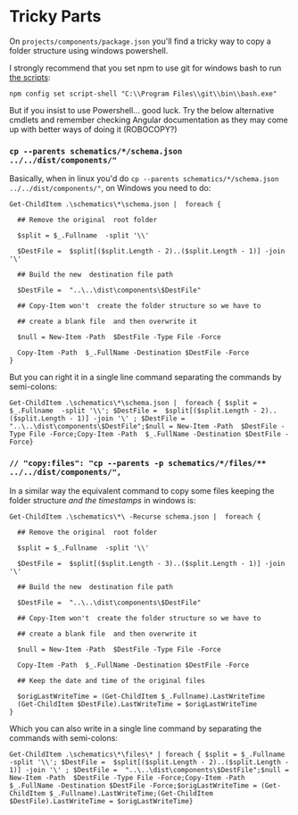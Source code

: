 # Tricky Parts

On `projects/components/package.json` you'll find a tricky way to copy a folder structure using
windows powershell.

I strongly recommend that you set npm to use git for windows bash to run [the scripts](https://stackoverflow.com/a/46006249/6433166):

`npm config set script-shell "C:\\Program Files\\git\\bin\\bash.exe"`

But if you insist to use Powershell... good luck. Try the below alternative cmdlets and remember
checking Angular documentation as they may come up with better ways of doing it (ROBOCOPY?)

### `cp --parents schematics/*/schema.json ../../dist/components/"`

Basically, when in linux you'd do `cp --parents schematics/*/schema.json ../../dist/components/"`,
on Windows you need to do:

```
Get-ChildItem .\schematics\*\schema.json |  foreach {

  ## Remove the original  root folder

  $split = $_.Fullname  -split '\\'

  $DestFile =  $split[($split.Length - 2)..($split.Length - 1)] -join '\' 

  ## Build the new  destination file path

  $DestFile =  "..\..\dist\components\$DestFile"

  ## Copy-Item won't  create the folder structure so we have to 

  ## create a blank file  and then overwrite it

  $null = New-Item -Path  $DestFile -Type File -Force

  Copy-Item -Path  $_.FullName -Destination $DestFile -Force
}
```

But you can right it in a single line command separating the commands by semi-colons:

```
Get-ChildItem .\schematics\*\schema.json |  foreach { $split = $_.Fullname  -split '\\'; $DestFile =  $split[($split.Length - 2)..($split.Length - 1)] -join '\' ; $DestFile =  "..\..\dist\components\$DestFile";$null = New-Item -Path  $DestFile -Type File -Force;Copy-Item -Path  $_.FullName -Destination $DestFile -Force}
```

### `// "copy:files": "cp --parents -p schematics/*/files/** ../../dist/components/",`

In a similar way the equivalent command to copy some files keeping the folder structure _and the timestamps_
in windows is:

```
Get-ChildItem .\schematics\*\ -Recurse schema.json |  foreach {

  ## Remove the original  root folder

  $split = $_.Fullname  -split '\\'

  $DestFile =  $split[($split.Length - 3)..($split.Length - 1)] -join '\' 

  ## Build the new  destination file path

  $DestFile =  "..\..\dist\components\$DestFile"

  ## Copy-Item won't  create the folder structure so we have to 

  ## create a blank file  and then overwrite it

  $null = New-Item -Path  $DestFile -Type File -Force

  Copy-Item -Path  $_.FullName -Destination $DestFile -Force
  
  ## Keep the date and time of the original files
  
  $origLastWriteTime = (Get-ChildItem $_.Fullname).LastWriteTime
  (Get-ChildItem $DestFile).LastWriteTime = $origLastWriteTime
}
```

Which you can also write in a single line command by separating the commands with semi-colons:

```
Get-ChildItem .\schematics\*\files\* | foreach { $split = $_.Fullname  -split '\\'; $DestFile =  $split[($split.Length - 2)..($split.Length - 1)] -join '\' ; $DestFile =  "..\..\dist\components\$DestFile";$null = New-Item -Path  $DestFile -Type File -Force;Copy-Item -Path  $_.FullName -Destination $DestFile -Force;$origLastWriteTime = (Get-ChildItem $_.Fullname).LastWriteTime;(Get-ChildItem $DestFile).LastWriteTime = $origLastWriteTime}
```

